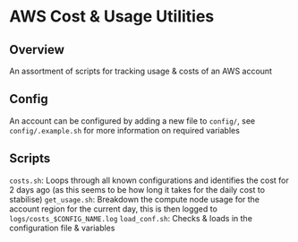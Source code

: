# AWS Cost & Usage Utilities

## Overview

An assortment of scripts for tracking usage & costs of an AWS account

## Config

An account can be configured by adding a new file to `config/`, see `config/.example.sh` for more information on required variables

## Scripts

`costs.sh`: Loops through all known configurations and identifies the cost for 2 days ago (as this seems to be how long it takes for the daily cost to stabilise)
`get_usage.sh`: Breakdown the compute node usage for the account region for the current day, this is then logged to `logs/costs_$CONFIG_NAME.log`
`load_conf.sh`: Checks & loads in the configuration file & variables 

